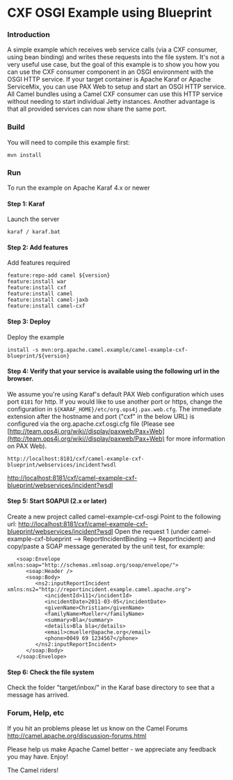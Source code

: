 # CXF OSGI Example using Blueprint

### Introduction

A simple example which receives web service calls (via a CXF consumer, using bean binding)
and writes these requests into the file system. It's not a very useful use case, but the goal
of this example is to show you how you can use the CXF consumer component in an OSGI
environment with the OSGI HTTP service. If your target container is Apache Karaf or Apache
ServiceMix, you can use PAX Web to setup and start an OSGI HTTP service. All Camel
bundles using a Camel CXF consumer can use this HTTP service without needing to start
individual Jetty instances. Another advantage is that all provided services can now share
the same port.

### Build
You will need to compile this example first:

	mvn install

### Run

To run the example on Apache Karaf 4.x or newer

#### Step 1: Karaf

Launch the server

	karaf / karaf.bat

#### Step 2: Add features

Add features required

	feature:repo-add camel ${version}
	feature:install war
	feature:install cxf
	feature:install camel
	feature:install camel-jaxb
	feature:install camel-cxf

#### Step 3: Deploy
Deploy the example

	install -s mvn:org.apache.camel.example/camel-example-cxf-blueprint/${version}

#### Step 4: Verify that your service is available using the following url in the browser.

We assume you're using Karaf's default PAX Web configuration which uses port `8181` for http. If you would like to use another port or https, change the configuration in `${KARAF_HOME}/etc/org.ops4j.pax.web.cfg`. The immediate extension after the hostname and port ("cxf" in the below URL) is configured via the org.apache.cxf.osgi.cfg file (Please see [http://team.ops4j.org/wiki//display/paxweb/Pax+Web](http://team.ops4j.org/wiki//display/paxweb/Pax+Web) for more information on PAX Web).

	http://localhost:8181/cxf/camel-example-cxf-blueprint/webservices/incident?wsdl

[http://localhost:8181/cxf/camel-example-cxf-blueprint/webservices/incident?wsdl](http://localhost:8181/cxf/camel-example-cxf-blueprint/webservices/incident?wsdl)

#### Step 5: Start SOAPUI (2.x or later)

Create a new project called camel-example-cxf-osgi
Point to the following url: [http://localhost:8181/cxf/camel-example-cxf-blueprint/webservices/incident?wsdl](http://localhost:8181/cxf/camel-example-cxf-blueprint/webservices/incident?wsdl)
Open the request 1 (under camel-example-cxf-blueprint --> ReportIncidentBinding --> ReportIncident) and copy/paste a SOAP
  message generated by the unit test, for example:

	   <soap:Envelope xmlns:soap="http://schemas.xmlsoap.org/soap/envelope/">
	      <soap:Header />
	      <soap:Body>
	         <ns2:inputReportIncident xmlns:ns2="http://reportincident.example.camel.apache.org">
	            <incidentId>111</incidentId>
	            <incidentDate>2011-03-05</incidentDate>
	            <givenName>Christian</givenName>
	            <familyName>Mueller</familyName>
	            <summary>Bla</summary>
	            <details>Bla bla</details>
	            <email>cmueller@apache.org</email>
	            <phone>0049 69 1234567</phone>
	         </ns2:inputReportIncident>
	      </soap:Body>
	   </soap:Envelope>

#### Step 6: Check the file system
   Check the folder "target/inbox/" in the Karaf base directory to see that a message has arrived.

### Forum, Help, etc

If you hit an problems please let us know on the Camel Forums
	<http://camel.apache.org/discussion-forums.html>

Please help us make Apache Camel better - we appreciate any feedback you may
have.  Enjoy!


The Camel riders!
